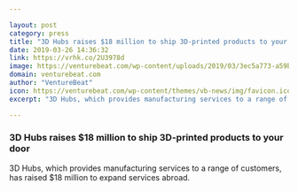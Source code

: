 ```yaml
---

layout: post
category: press
title: "3D Hubs raises $18 million to ship 3D-printed products to your door"
date: 2019-03-26 14:36:32
link: https://vrhk.co/2U3978d
image: https://venturebeat.com/wp-content/uploads/2019/03/3ec5a773-a59b-4fb7-b0eb-003bbef63be6-1529320346104.png?w=1200&strip=all
domain: venturebeat.com
author: "VentureBeat"
icon: https://venturebeat.com/wp-content/themes/vb-news/img/favicon.ico
excerpt: "3D Hubs, which provides manufacturing services to a range of customers, has raised $18 million to expand services abroad."

---
```


### 3D Hubs raises $18 million to ship 3D-printed products to your door

3D Hubs, which provides manufacturing services to a range of customers, has raised $18 million to expand services abroad.